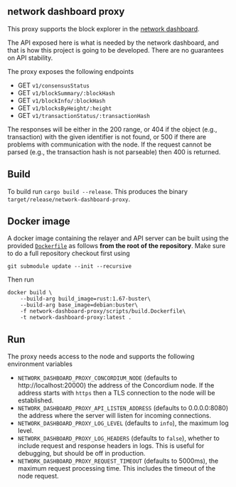 ## network dashboard proxy

This proxy supports the block explorer in the [network
dashboard](https://github.com/Concordium/concordium-network-dashboard).

The API exposed here is what is needed by the network dashboard, and that is how
this project is going to be developed. There are no guarantees on API stability.

The proxy exposes the following endpoints
- GET `v1/consensusStatus`
- GET `v1/blockSummary/:blockHash`
- GET `v1/blockInfo/:blockHash`
- GET `v1/blocksByHeight/:height`
- GET `v1/transactionStatus/:transactionHash`

The responses will be either in the 200 range, or 404 if the object (e.g.,
transaction) with the given identifier is not found, or 500 if there are
problems with communication with the node. If the request cannot be parsed
(e.g., the transaction hash is not parseable) then 400 is returned.

## Build

To build run `cargo build --release`. This produces the binary `target/release/network-dashboard-proxy`.

## Docker image

A docker image containing the relayer and API server can be built using the
provided [`Dockerfile`](./scripts/build.Dockerfile) as follows **from the root
of the repository**. Make sure to do a full repository checkout first using

```
git submodule update --init --recursive
```

Then run

```
docker build \
    --build-arg build_image=rust:1.67-buster\
    --build-arg base_image=debian:buster\
    -f network-dashboard-proxy/scripts/build.Dockerfile\
    -t network-dashboard-proxy:latest .
```

## Run

The proxy needs access to the node and supports the following environment
variables

- `NETWORK_DASHBOARD_PROXY_CONCORDIUM_NODE` (defaults to http://localhost:20000)
  the address of the Concordium node. If the address starts with `https` then a
  TLS connection to the node will be established.
- `NETWORK_DASHBOARD_PROXY_API_LISTEN_ADDRESS` (defaults to 0.0.0.0:8080) the
  address where the server will listen for incoming connections.
- `NETWORK_DASHBOARD_PROXY_LOG_LEVEL` (defaults to `info`), the maximum log
  level.
- `NETWORK_DASHBOARD_PROXY_LOG_HEADERS` (defaults to `false`), whether to
  include request and response headers in logs. This is useful for debugging,
  but should be off in production.
- `NETWORK_DASHBOARD_PROXY_REQUEST_TIMEOUT` (defaults to 5000ms), the maximum
  request processing time. This includes the timeout of the node request.
